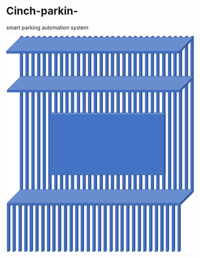 # Cinch-parkin-
smart parking automation system 

![image](http://github.com/gepsontroid/Cinch-parkin-/blob/master/Picture14.png?raw=true "Title")

